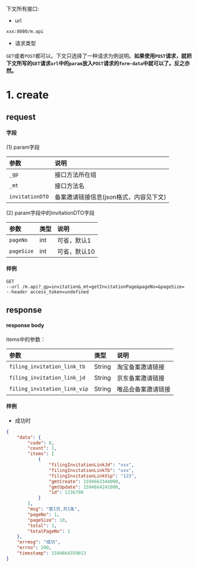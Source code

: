 下文所有接口:

* url

`xxx:8080/m.api`

* 请求类型

`GET`或者`POST`都可以。下文只选择了一种请求为例说明。**如果使用`POST`请求，就把下文所写的`GET`请求`url`中的`param`放入`POST`请求的`form-data`中就可以了。反之亦然。**

# 1. create

## request

#### 字段

\(1\) param字段

| 参数 | 说明 |
| :--- | :--- |
| `_gp` | 接口方法所在组 |
| `_mt` | 接口方法名 |
| `invitationDTO` | 备案邀请链接信息\(json格式，内容见下文\) |

\(2\) param字段中的invitationDTO字段

| 参数 | 类型 | 说明 |
| :--- | :--- | :--- |
| `pageNo` | int | 可省，默认1 |
| `pageSize` | int | 可省，默认10 |


#### 样例

```http
GET 
--url /m.api?_gp=invitation&_mt=getInvitationPage&pageNo=&pageSize= 
--header access_token=undefined
```

## response

#### response body

items中的参数：

| 参数 | 类型 | 说明 |
| :--- | :--- | :--- |
| `filing_invitation_link_tb` | String | 淘宝备案邀请链接 |
| `filing_invitation_link_jd` | String | 京东备案邀请链接 |
| `filing_invitation_link_vip` | String | 唯品会备案邀请链接 |


#### 样例

* 成功时

```json
{
    "data": {
        "code": 0,
        "count": 1,
        "items": [
            {
                "filingInvitationLinkJd": "xxx",
                "filingInvitationLinkTb": "xxx",
                "filingInvitationLinkVip": "123",
                "gmtCreate": 1594663344000,
                "gmtUpdate": 1594664241000,
                "id": 1236790
            }
        ],
        "msg": "第1页,共1条",
        "pageNo": 1,
        "pageSize": 10,
        "total": 1,
        "totalPageNo": 1
    },
    "errmsg": "成功",
    "errno": 200,
    "timestamp": 1594664359013
}
```

